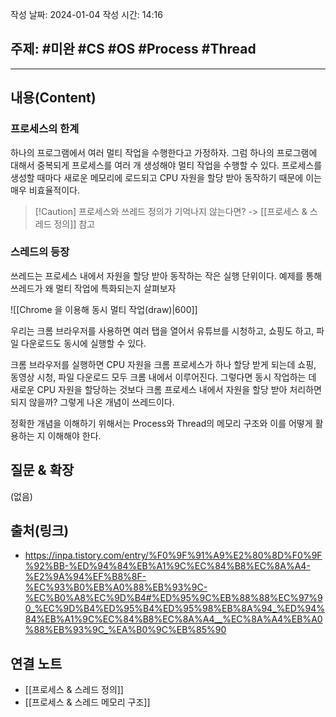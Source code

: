 작성 날짜: 2024-01-04
작성 시간: 14:16

## 주제: #미완 #CS #OS #Process #Thread 

----
## 내용(Content)
### 프로세스의 한계
하나의 프로그램에서 여러 멀티 작업을 수행한다고 가정하자. 그럼 하나의 프로그램에 대해서 중복되게 프로세스를 여러 개 생성해야 멀티 작업을 수행할 수 있다. 프로세스를 생성할 때마다 새로운 메모리에 로드되고 CPU 자원을 할당 받아 동작하기 때문에 이는 매우 비효율적이다.


>[!Caution] 프로세스와 쓰레드 정의가 기억나지 않는다면?
>-> [[프로세스 & 스레드 정의]] 참고


### 스레드의 등장
쓰레드는 프로세스 내에서 자원을 할당 받아 동작하는 작은 실행 단위이다. 예제를 통해 쓰레드가 왜 멀티 작업에 특화되는지 살펴보자

![[Chrome 을 이용해 동시 멀티 작업(draw)|600]]

우리는 크롬 브라우저를 사용하면 여러 탭을 열어서 유튜브를 시청하고, 쇼핑도 하고, 파일 다운로드도 동시에 실행할 수 있다. 

크롬 브라우저를 실행하면 CPU 자원을 크롬 프로세스가 하나 할당 받게 되는데 쇼핑, 동영상 시청, 파일 다운로드 모두 크롬 내에서 이루어진다. 그렇다면 동시 작업하는 데 새로운 CPU 자원을 할당하는 것보다 크롬 프로세스 내에서 자원을 할당 받아 처리하면 되지 않을까? 그렇게 나온 개념이 쓰레드이다.

정확한 개념을 이해하기 위해서는 Process와 Thread의 메모리 구조와 이를 어떻게 활용하는 지 이해해야 한다.
## 질문 & 확장


(없음)

## 출처(링크)
- https://inpa.tistory.com/entry/%F0%9F%91%A9%E2%80%8D%F0%9F%92%BB-%ED%94%84%EB%A1%9C%EC%84%B8%EC%8A%A4-%E2%9A%94%EF%B8%8F-%EC%93%B0%EB%A0%88%EB%93%9C-%EC%B0%A8%EC%9D%B4#%ED%95%9C%EB%88%88%EC%97%90_%EC%9D%B4%ED%95%B4%ED%95%98%EB%8A%94_%ED%94%84%EB%A1%9C%EC%84%B8%EC%8A%A4__%EC%8A%A4%EB%A0%88%EB%93%9C_%EA%B0%9C%EB%85%90

## 연결 노트
- [[프로세스 & 스레드 정의]]
- [[프로세스 & 스레드 메모리 구조]]










